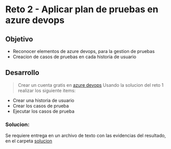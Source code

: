 # Reto 2 - Aplicar plan de pruebas en azure devops

## Objetivo

* Reconocer elementos de azure devops, para la gestion de pruebas
* Creacion de casos de pruebas en cada historia de usuario

## Desarrollo

> Crear un cuenta gratis en <a href="https://azure.microsoft.com/es-es/services/devops/boards/" target="black">azure devops</a> 
Usando la solucion del reto 1 realizar los siguiente items:

-  Crear una historia de usuario
-  Crear los casos de prueba
-  Ejecutar los casos de prueba


<h3>Solucion: </h3>
Se requiere entrega en un archivo de texto con las evidencias del resultado,  en el carpeta <a href="https://github.com/beduExpert/SW-Testing-Fundamentals-2021/tree/main/Sesion-07/Reto-02/Solucion">solucion </a>


